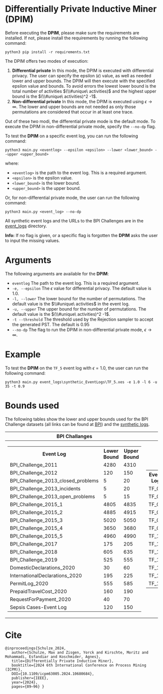 # Differentially Private Inductive Miner (DPIM)
Before executing the **DPIM**, please make sure the requirements are installed. If not, please install the requirements by running the following command:
```
python3 pip install -r requirements.txt
```
The DPIM offers two modes of execution:
1. **Differential private** In this mode, the DPIM is executed with differential privacy. The user can specify the epsilon ($\epsilon$) value, as well as needed lower and upper bounds. The DPIM will then execute with the specified epsilon value and bounds. To avoid errors the lowest lower bound is the total number of activities $(\\#unique\ activities)$ and the highest upper bound is the $(\\#unique\ activities)^2 -1$. 
2. **Non-differential private** In this mode, the DPIM is executed using $\epsilon \rightarrow \infty$. The lower and upper bounds are not needed as only those permutations are considered that occur in at least one trace.

Out of these two modi, the differential private mode is the default mode. To execute the DPIM in non-differential private mode, specify the `--no-dp` flag.

To test the **DPIM** on a specific event log, you can run the following command:
```
python3 main.py <eventlog> --epsilon <epsilon> --lower <lower_bound> --upper <upper_bound>
```
where:
- `<eventlog>` is the path to the event log. This is a required argument.
- `<epsilon>` is the epsilon value.
- `<lower_bound>` is the lower bound.
- `<upper_bound>` is the upper bound.

Or, for non-differential private mode, the user can run the following command:
```
python3 main.py <event_log> --no-dp
```
All synthetic event logs and the URLs to the BPI Challenges are in the [event_logs](/evaluation_data/) directory.

**Info:** If no flag is given, or a specific flag is forgotten the **DPIM** asks the user to input the missing values.

# Arguments
The following arguments are available for the **DPIM**:
- `eventlog` The path to the event log. This is a required argument.
- `-e, --epsilon` The $\epsilon$ value for differential privacy. The default value is 1.0.
- `-l, --lower` The lower bound for the number of permutations. The default value is the $\\#unique\ activities$ in the event log.
- `-u, --upper` The upper bound for the number of permutations. The default value is the $(\\#unique\ activities)^2 -1$.
- `-t --threshold` The threshold used by the Rejection sampler to accept the generated PST. The default is 0.95
- `--no-dp` The flag to run the DPIM in non-differential private mode, $\epsilon \rightarrow \infty$.

# Example
To test the **DPIM** on the `TF_5` event log with $\epsilon = 1.0$, the user can run the following command:
```
python3 main.py event_logs\synthetic_EventLogs\TF_5.xes -e 1.0 -l 6 -u 35 -t 0.9
```
# Bounds used
The following tables show the lower and upper bounds used for the BPI Challenge datasets (all links can be found at [BPI](evaluation_data/BPI_Challenges.md)) and the [synthetic logs](evaluation_data/synthetic_EventLogs/).

|BPI Challanges|Synthetic Logs|
|:---:|:---:|
| <table> <tr><th>Event Log</th> <th>Lower Bound</th> <th>  Upper Bound </th> </tr><tr> <td> BPI_Challenge_2011 </td> <td> 4280 </td> <td> 4310 </td> <tr> <td> BPI_Challenge_2012 </td> <td> 120 </td> <td> 150 </td> <tr> <td> BPI_Challenge_2013_closed_problems </td> <td> 5 </td> <td> 20 </td> <tr> <td> BPI_Challenge_2013_incidents </td> <td> 5 </td> <td> 20 </td> <tr> <td> BPI_Challenge_2013_open_problems </td> <td> 5 </td> <td> 15 </td> <tr> <td> BPI_Challenge_2015_1 </td> <td> 4805 </td> <td> 4835 </td> <tr> <td> BPI_Challenge_2015_2 </td> <td> 4885 </td> <td> 4915 </td> <tr> <td> BPI_Challenge_2015_3 </td> <td> 5020 </td> <td> 5050 </td> <tr> <td> BPI_Challenge_2015_4 </td> <td> 3650 </td> <td> 3680 </td> <tr> <td> BPI_Challenge_2015_5 </td> <td> 4960 </td> <td> 4990 </td> <tr> <td> BPI_Challenge_2017 </td> <td> 175 </td> <td> 205 </td> <tr> <td> BPI_Challenge_2018 </td> <td> 605 </td> <td> 635 </td> <tr> <td> BPI_Challenge_2019 </td> <td> 525 </td> <td> 555 </td> <tr> <td> DomesticDeclarations_2020 </td> <td> 30 </td> <td> 60 </td> <tr> <td> InternationalDeclarations_2020 </td> <td> 195 </td> <td> 225 </td> <tr> <td> PermitLog_2020 </td> <td> 555 </td> <td> 585 </td> <tr> <td> PrepaidTravelCost_2020 </td> <td> 160 </td> <td> 190 </td> <tr> <td> RequestForPayment_2020 </td> <td> 40 </td> <td> 70 </td> <tr> <td> Sepsis Cases-Event Log </td> <td> 120 </td> <td> 150 </td> </tr></table> |<table> <tr>  <th>Event Log</th> <th>Lower Bound</th> <th>  Upper Bound </th> </tr><tr> <td> TF_04  </td> <td> 6 </td> <td> 20  </td> <tr> <td> TF_05  </td> <td> 6 </td> <td> 35  </td> <tr> <td> TF_06  </td> <td> 6 </td> <td> 35  </td> <tr> <td> TF_07  </td> <td> 3 </td> <td> 8  </td> <tr> <td> TF_08  </td> <td> 3 </td> <td> 8  </td> <tr> <td> TF_09  </td> <td> 6 </td> <td> 35  </td> <tr> <td> TF_10  </td> <td> 6 </td> <td> 35  </td> <tr> <td> TF_11  </td> <td> 5 </td> <td> 24  </td> <tr> <td> TF_12  </td> <td> 5 </td> <td> 24  </td> <tr> <td> TF_13 </td> <td> 5 </td> <td> 24  </td> <tr> <td> TF_14 </td> <td> 30 </td> <td>60  </td> <tr> <td> TF_15 </td> <td> 3 </td> <td> 8  </td> <tr> <td> TF_16 </td> <td> 6 </td> <td> 35  </td> </tr> </table> |

# Cite
```
@inproceedings{Schulze_2024,
   author={Schulze, Max and Zisgen, Yorck and Kirschte, Moritz and Mohammadi, Esfandiar and Koschmider, Agnes},
   title={Differentially Private Inductive Miner},
   booktitle={2024 6th International Conference on Process Mining (ICPM)},
   DOI={10.1109/icpm63005.2024.10680684},
   publisher={IEEE},
   year={2024},
   pages={89–96} }
```
